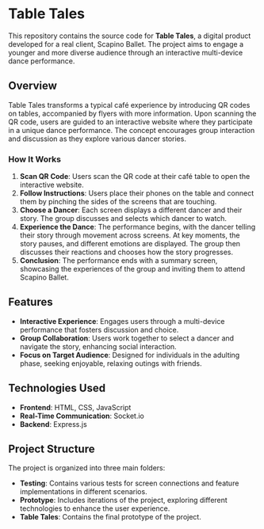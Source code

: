 # Table Tales
This repository contains the source code for **Table Tales**, a digital product developed for a real client, Scapino Ballet. The project aims to engage a younger and more diverse audience through an interactive multi-device dance performance.

## Overview
Table Tales transforms a typical café experience by introducing QR codes on tables, accompanied by flyers with more information. Upon scanning the QR code, users are guided to an interactive website where they participate in a unique dance performance. The concept encourages group interaction and discussion as they explore various dancer stories.

### How It Works
1. **Scan QR Code**: Users scan the QR code at their café table to open the interactive website.
2. **Follow Instructions**: Users place their phones on the table and connect them by pinching the sides of the screens that are touching.
3. **Choose a Dancer**: Each screen displays a different dancer and their story. The group discusses and selects which dancer to watch.
4. **Experience the Dance**: The performance begins, with the dancer telling their story through movement across screens. At key moments, the story pauses, and different emotions are displayed. The group then discusses their reactions and chooses how the story progresses.
5. **Conclusion**: The performance ends with a summary screen, showcasing the experiences of the group and inviting them to attend Scapino Ballet.

## Features
- **Interactive Experience**: Engages users through a multi-device performance that fosters discussion and choice.
- **Group Collaboration**: Users work together to select a dancer and navigate the story, enhancing social interaction.
- **Focus on Target Audience**: Designed for individuals in the adulting phase, seeking enjoyable, relaxing outings with friends.

## Technologies Used
- **Frontend**: HTML, CSS, JavaScript
- **Real-Time Communication**: Socket.io
- **Backend**: Express.js

## Project Structure
The project is organized into three main folders:
- **Testing**: Contains various tests for screen connections and feature implementations in different scenarios.
- **Prototype**: Includes iterations of the project, exploring different technologies to enhance the user experience.
- **Table Tales**: Contains the final prototype of the project.
